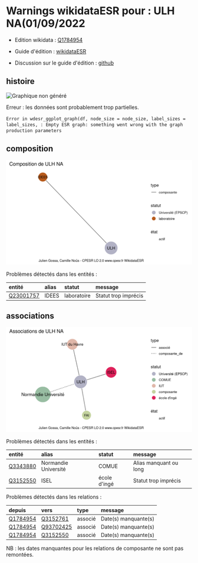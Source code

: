 Warnings wikidataESR pour : ULH NA(01/09/2022
================

- Edition wikidata : [Q1784954](https://www.wikidata.org/wiki/Q1784954)
- Guide d'édition : [wikidataESR](https://github.com/cpesr/wikidataESR/)

- Discussion sur le guide d'édition : [github](https://github.com/cpesr/wikidataESR/issues)



## histoire 

![Graphique non généré](Q1784954-histoire.png) 

 


Erreur : les données sont probablement trop partielles.
```
Error in wdesr_ggplot_graph(df, node_size = node_size, label_sizes = label_sizes, : Empty ESR graph: something went wrong with the graph production parameters

``` 



## composition 

![Graphique non généré](Q1784954-composition.png) 

Problèmes détectés dans les entités :

|entité                                               |alias |statut      |message              |
|:----------------------------------------------------|:-----|:-----------|:--------------------|
|[Q23001757](https://www.wikidata.org/wiki/Q23001757) |IDEES |laboratoire |Statut trop imprécis |

 



## associations 

![Graphique non généré](Q1784954-associations.png) 

Problèmes détectés dans les entités :

|entité                                             |alias                |statut       |message                |
|:--------------------------------------------------|:--------------------|:------------|:----------------------|
|[Q3343880](https://www.wikidata.org/wiki/Q3343880) |Normandie Université |COMUE        |Alias manquant ou long |
|[Q3152550](https://www.wikidata.org/wiki/Q3152550) |ISEL                 |école d'ingé |Statut trop imprécis   |

Problèmes détectés dans les relations :

|depuis                                             |vers                                                 |type    |message              |
|:--------------------------------------------------|:----------------------------------------------------|:-------|:--------------------|
|[Q1784954](https://www.wikidata.org/wiki/Q1784954) |[Q3152761](https://www.wikidata.org/wiki/Q3152761)   |associé |Date(s) manquante(s) |
|[Q1784954](https://www.wikidata.org/wiki/Q1784954) |[Q93702425](https://www.wikidata.org/wiki/Q93702425) |associé |Date(s) manquante(s) |
|[Q1784954](https://www.wikidata.org/wiki/Q1784954) |[Q3152550](https://www.wikidata.org/wiki/Q3152550)   |associé |Date(s) manquante(s) |

NB : les dates manquantes pour les relations de composante ne sont pas remontées. 

